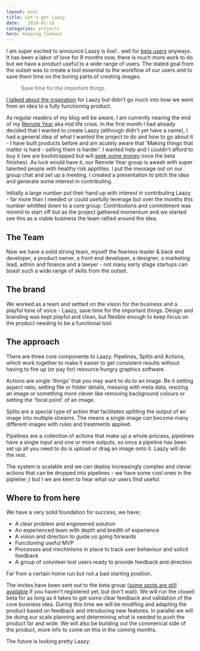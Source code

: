 ```yaml
---
layout: post
title: Let's get Laazy
date:   2018-01-16
categories: projects
hero: keeping_lookout
---
```


I am super excited to announce Laazy is live!..  well for [beta users](https://beta.laazy.io/beta_signup) anyways. It has been a labor of love for 9 months now, there is much more work to do but we have a product useful to a wide range of users. The stated goal from the outset was to create a tool essential to the workflow of our users and to save them time on the boring parts of creating images.

> Save time for the important things

[I talked about the inspiration](/projects/2017/11/I_have_been_laazy) for Laazy but didn't go much into how we went from an idea to a fully functioning product.

As regular readers of my blog will be aware, I am currently nearing the end of my [Remote Year](http://remoteyear.com) aka mid life crisis. In the first month I had already decided that I wanted to create Laazy (although didn't yet have a name), I had a general idea of what I wanted the project to do and how to go about it - I have built products before and am acutely aware that 'Making things that matter is hard - selling them is harder'. I wanted help and I couldn't afford to buy it (we are bootstrapped but will [seek some money](https://beta.laazy.io/investor_signup) once the beta finishes). As luck would have it, our Remote Year group is awash with super talented people with healthy risk appitites. I put the message out on our group chat and set up a meeting. I created a presentation to pitch the idea and generate some interest in contributing.

Initially a large number put their hand up with interest in contributing Laazy - far more than I needed or could usefully leverage but over the months this number whittled down to a core group. Contributions and commitment was minimil to start off but as the project gathered momentum and we started see this as a viable business the team rallied around the idea.

## The Team

Now we have a solid  strong team, myself the fearless leader & back end developer, a product owner, a front end developer, a designer, a marketing lead, admin and finance and a lawyer - not many early stage startups can boast such a wide range of skills from the outset.

## The brand

We worked as a team and settled on the vision for the business and a playful tone of voice - Laazy, save time for the important things. Design and branding was kept playful and clean, but flexible enough to keep focus on the product needing to be a functional tool.

## The approach

There are three core components to Laazy. Pipelines, Splits and Actions, which work together to make it easier to get consistent results without having to fire up (or pay for) resource hungry graphics software.

Actions are single 'things' that you may want to do to an image. Be it setting aspect ratio, setting file or folder details, messing with meta data, resizing an image or something more clever like removing background colours or setting the 'focal point' of an image.

Splits are a special type of action that facilitates splitting the output of an image into multiple streams. The means a single image can become many different images with rules and treatments applied.

Pipelines are a collection of actions that make up a whole process, pipelines have a single input and one or more outputs, so once a pipeline has been set up all you need to do is upload or drag an image onto it. Laazy will do the rest.

The system is scalable and we can deploy increasingly complex and clever actions that can be dropped into pipelines - we have some cool ones in the pipleine ;) but I we are keen to hear what our users find useful.

## Where to from here

We have a very solid foundation for success, we have;

* A clear problem and engineered solution
* An experienced team with depth and bredth of experience
* A vision and direction to guide us going forwards
* Functioning useful MVP
* Processes and mechinisms in place to track user behaviour and solicit feedback
* A group of volunteer test users ready to provide feedback and direction

Far from a certain home run but not a bad starting position.

The invites have been sent out to the beta group ([some spots are still available](https://beta.laazy.io/beta_signup) if you haven't registered yet, but don't wait). We will run the closed beta for as long as it takes to get some clear feedback and validation of the core business idea. During this time we will be modifing and adapting the product based on feedback and introducing new features. In parallel we will be doing our scale planning and determining what is needed to push the product far and wide. We will also be building out the commerical side of the product, more info to come on this in the coming months.

The future is looking pretty Laazy.